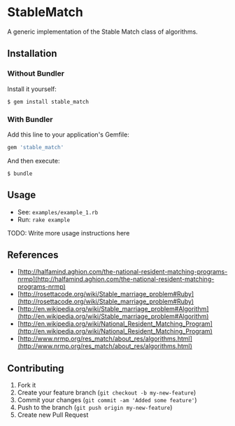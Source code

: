 # StableMatch

A generic implementation of the Stable Match class of algorithms.

## Installation

### Without Bundler

Install it yourself:

```
$ gem install stable_match
```

### With Bundler

Add this line to your application's Gemfile:

```ruby
gem 'stable_match'
```

And then execute:

```
$ bundle
```

## Usage

* See: `examples/example_1.rb`
* Run: `rake example`

TODO: Write more usage instructions here

## References

* [http://halfamind.aghion.com/the-national-resident-matching-programs-nrmp](http://halfamind.aghion.com/the-national-resident-matching-programs-nrmp)
* [http://rosettacode.org/wiki/Stable_marriage_problem#Ruby](http://rosettacode.org/wiki/Stable_marriage_problem#Ruby)
* [http://en.wikipedia.org/wiki/Stable_marriage_problem#Algorithm](http://en.wikipedia.org/wiki/Stable_marriage_problem#Algorithm)
* [http://en.wikipedia.org/wiki/National_Resident_Matching_Program](http://en.wikipedia.org/wiki/National_Resident_Matching_Program)
* [http://www.nrmp.org/res_match/about_res/algorithms.html](http://www.nrmp.org/res_match/about_res/algorithms.html)

## Contributing

1. Fork it
2. Create your feature branch (`git checkout -b my-new-feature`)
3. Commit your changes (`git commit -am 'Added some feature'`)
4. Push to the branch (`git push origin my-new-feature`)
5. Create new Pull Request
